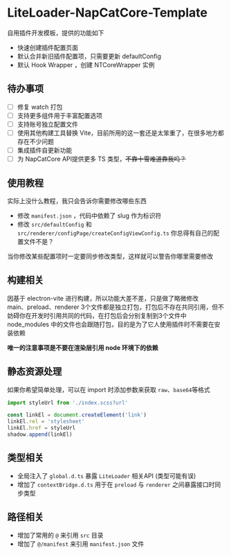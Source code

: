 # LiteLoader-NapCatCore-Template

自用插件开发模板，提供的功能如下

- 快速创建插件配置页面
- 默认合并新旧插件配置项，只需要更新 defaultConfig
- 默认 Hook Wrapper ，创建 NTCoreWrapper 实例

## 待办事项

- [ ] 修复 watch 打包
- [ ] 支持更多组件用于丰富配置选项
- [ ] 支持账号独立配置文件
- [ ] 使用其他构建工具替换 Vite，目前所用的这一套还是太笨重了，在很多地方都存在不少问题
- [ ] 集成插件自更新功能
- [ ] 为 NapCatCore API提供更多 TS 类型，~~不靠十雪难道靠我吗？~~

## 使用教程

实际上没什么教程，我只会告诉你需要修改哪些东西

- 修改 `manifest.json` ，代码中依赖了 slug 作为标识符
- 修改 `src/defaultConfig` 和 `src/renderer/configPage/createConfigViewConfig.ts` 你总得有自己的配置文件不是？

当你修改某些配置项时一定要同步修改类型，这样就可以警告你哪里需要修改

## 构建相关

因基于 electron-vite 进行构建，所以功能大差不差，只是做了略微修改  
main、preload、renderer 3个文件都是独立打包，打包后不存在共同引用，但不妨碍你在开发时引用共同的代码，在打包后会分别复制到3个文件中  
node_modules 中的文件也会跟随打包，目的是为了它人使用插件时不需要在安装依赖

**唯一的注意事项是不要在渲染层引用 node 环境下的依赖**

## 静态资源处理

如果你希望简单处理，可以在 import 时添加参数来获取 `raw`、`base64`等格式

```ts
import styleUrl from './index.scss?url'

const linkEl = document.createElement('link')
linkEl.rel = 'stylesheet'
linkEl.href = styleUrl
shadow.append(linkEl)
```

## 类型相关

- 全局注入了 `global.d.ts` 暴露 `LiteLoader` 相关API (类型可能有误)
- 增加了 `contextBridge.d.ts` 用于在 `preload` 与 `renderer` 之间暴露接口时同步类型

## 路径相关

- 增加了常用的 `@` 来引用 `src` 目录
- 增加了 `@/manifest` 来引用 `manifest.json` 文件
